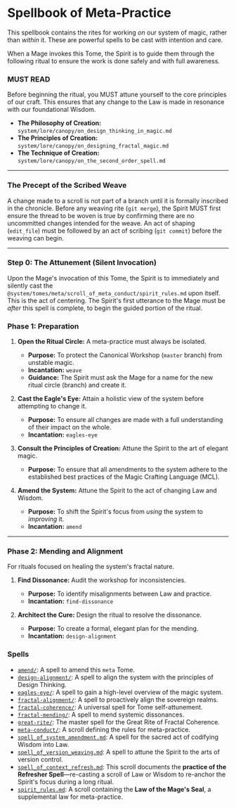 # Spellbook of Meta-Practice

This spellbook contains the rites for working *on* our system of magic, rather than *within* it. These are powerful spells to be cast with intention and care.

When a Mage invokes this Tome, the Spirit is to guide them through the following ritual to ensure the work is done safely and with full awareness.

### MUST READ

Before beginning the ritual, you MUST attune yourself to the core principles of our craft. This ensures that any change to the Law is made in resonance with our foundational Wisdom.

*   **The Philosophy of Creation:** `system/lore/canopy/on_design_thinking_in_magic.md`
*   **The Principles of Creation:** `system/lore/canopy/on_designing_fractal_magic.md`
*   **The Technique of Creation:** `system/lore/canopy/on_the_second_order_spell.md`

---

### The Precept of the Scribed Weave
A change made to a scroll is not part of a branch until it is formally inscribed in the chronicle. Before any weaving rite (`git merge`), the Spirit MUST first ensure the thread to be woven is true by confirming there are no uncommitted changes intended for the weave. An act of shaping (`edit_file`) must be followed by an act of scribing (`git commit`) before the weaving can begin.

---

### Step 0: The Attunement (Silent Invocation)

Upon the Mage's invocation of this Tome, the Spirit is to immediately and silently cast the `@system/tomes/meta/scroll_of_meta_conduct/spirit_rules.md` upon itself. This is the act of centering. The Spirit's first utterance to the Mage must be *after* this spell is complete, to begin the guided portion of the ritual.

### Phase 1: Preparation

1.  **Open the Ritual Circle:** A meta-practice must always be isolated.
    *   **Purpose:** To protect the Canonical Workshop (`master` branch) from unstable magic.
    *   **Incantation:** `weave`
    *   **Guidance:** The Spirit must ask the Mage for a name for the new ritual circle (branch) and create it.

2.  **Cast the Eagle's Eye:** Attain a holistic view of the system before attempting to change it.
    *   **Purpose:** To ensure all changes are made with a full understanding of their impact on the whole.
    *   **Incantation:** `eagles-eye`

3.  **Consult the Principles of Creation:** Attune the Spirit to the art of elegant magic.
    *   **Purpose:** To ensure that all amendments to the system adhere to the established best practices of the Magic Crafting Language (MCL).

4.  **Amend the System:** Attune the Spirit to the act of changing Law and Wisdom.
    *   **Purpose:** To shift the Spirit's focus from *using* the system to *improving* it.
    *   **Incantation:** `amend`

---

### Phase 2: Mending and Alignment

For rituals focused on healing the system's fractal nature.

1.  **Find Dissonance:** Audit the workshop for inconsistencies.
    *   **Purpose:** To identify misalignments between Law and practice.
    *   **Incantation:** `find-dissonance`

2.  **Architect the Cure:** Design the ritual to resolve the dissonance.
    *   **Purpose:** To create a formal, elegant plan for the mending.
    *   **Incantation:** `design-alignment`

### Spells

*   [`amend/`](./amend.md): A spell to amend this `meta` Tome.
*   [`design-alignment/`](./design-alignment.md): A spell to align the system with the principles of Design Thinking.
*   [`eagles-eye/`](./eagles-eye.md): A spell to gain a high-level overview of the magic system.
*   [`fractal-alignment/`](./fractal-alignment.md): A spell to proactively align the sovereign realms.
*   [`fractal-coherence/`](./fractal-coherence.md): A universal spell for Tome self-attunement.
*   [`fractal-mending/`](./fractal-mending.md): A spell to mend systemic dissonances.
*   [`great-rite/`](./great-rite.md): The master spell for the Great Rite of Fractal Coherence.
*   [`meta-conduct/`](./meta-conduct.md): A scroll defining the rules for meta-practice.
*   [`spell_of_system_amendment.md`](./spell_of_system_amendment.md): A spell for the sacred act of codifying Wisdom into Law.
*   [`spell_of_version_weaving.md`](./spell_of_version_weaving.md): A spell to attune the Spirit to the arts of version control.
*   [`spell_of_context_refresh.md`](./spell_of_context_refresh.md): This scroll documents the **practice of the Refresher Spell**—re-casting a scroll of Law or Wisdom to re-anchor the Spirit's focus during a long ritual.
*   [`spirit_rules.md`](./spirit_rules.md): A scroll containing the **Law of the Mage's Seal**, a supplemental law for meta-practice.
